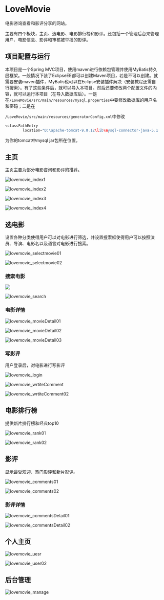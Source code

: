 # LoveMovie

电影咨询查看和影评分享的网站。

主要有四个板块，主页、选电影、电影排行榜和影评。还包括一个管理后台来管理用户、电影信息、影评和审核被举报的影评。

## 项目配置与运行

本项目是一个Spring MVC项目，使用maven进行依赖包管理并使用MyBatis持久层框架。一般情况下装了EclipseEE都可以创建Maven项目，若是不可以创建。就需要安装maven插件，MyBatis也可以在Eclipse安装插件解决（安装教程还需自行搜索）。有了这些条件后，就可以导入本项目。然后还要修改两个配置文件的内容，就可以运行本项目（在导入数据库后）。一是在`/LoveMovie/src/main/resources/mysql.properties`中要修改数据库的用户名和密码；二是在

`/LoveMovie/src/main/resources/generatorConfig.xml`中修改

```java
<classPathEntry
		location="D:\apache-tomcat-9.0.12\lib\mysql-connector-java-5.1.36-bin.jar" />
```

为你的tomcat中mysql jar包所在位置。

## 主页

主页主要为部分电影咨询和影评的推荐。

![lovemovie_index1](https://github.com/Sakuraxx/JavaWebProjects/blob/master/LoveMovie/img/lovemovie_index1.png)

![lovemovie_index2](https://github.com/Sakuraxx/JavaWebProjects/blob/master/LoveMovie/img/lovemovie_index2.png)

![lovemovie_index3](https://github.com/Sakuraxx/JavaWebProjects/blob/master/LoveMovie/img/lovemovie_index3.png)

![lovemovie_index4](https://github.com/Sakuraxx/JavaWebProjects/blob/master/LoveMovie/img/lovemovie_index4.png)

## 选电影

设置各种分类使得用户可以对电影进行筛选，并设置搜索框使得用户可以按照演员、导演、电影名以及语言对电影进行搜索。

![lovemovie_selectmovie01](https://github.com/Sakuraxx/JavaWebProjects/blob/master/LoveMovie/img/lovemovie_selectmovie01.png)

![lovemovie_selectmovie02](https://github.com/Sakuraxx/JavaWebProjects/blob/master/LoveMovie/img/lovemovie_selectmovie02.png)





### 搜索电影



![](https://github.com/Sakuraxx/JavaWebProjects/blob/master/LoveMovie/img/lovemovie_selectmovie03.png)

![lovemovie_search](https://github.com/Sakuraxx/JavaWebProjects/blob/master/LoveMovie/img/lovemovie_search.png)

### 电影详情

![lovemovie_movieDetail01](https://github.com/Sakuraxx/JavaWebProjects/blob/master/LoveMovie/img/lovemovie_movieDetail01.png)

![lovemovie_movieDetail02](https://github.com/Sakuraxx/JavaWebProjects/blob/master/LoveMovie/img/lovemovie_movieDetail02.png)

![lovemovie_movieDetail03](https://github.com/Sakuraxx/JavaWebProjects/blob/master/LoveMovie/img/lovemovie_movieDetail03.png)



### 写影评

用户登录后，对电影进行写影评

![lovemovie_login](https://github.com/Sakuraxx/JavaWebProjects/blob/master/LoveMovie/img/lovemovie_login.png)

![lovemovie_wrtiteComment](https://github.com/Sakuraxx/JavaWebProjects/blob/master/LoveMovie/img/lovemovie_wrtiteComment.png)

![lovemovie_wrtiteComment02](https://github.com/Sakuraxx/JavaWebProjects/blob/master/LoveMovie/img/lovemovie_wrtiteComment02.png)

## 电影排行榜

提供新片排行榜和经典top10

![lovemovie_rank01](https://github.com/Sakuraxx/JavaWebProjects/blob/master/LoveMovie/img/lovemovie_rank01.png)

![lovemovie_rank02](https://github.com/Sakuraxx/JavaWebProjects/blob/master/LoveMovie/img/lovemovie_rank02.png)

## 影评

显示最受欢迎、热门影评和新片影评。

![lovemovie_comments01](https://github.com/Sakuraxx/JavaWebProjects/blob/master/LoveMovie/img/lovemovie_comments01.png)

![lovemovie_comments02](https://github.com/Sakuraxx/JavaWebProjects/blob/master/LoveMovie/img/lovemovie_comments02.png)

### 影评详情

![lovemovie_commentsDetail01](https://github.com/Sakuraxx/JavaWebProjects/blob/master/LoveMovie/img/lovemovie_commentsDetail01.png)

![lovemovie_commentsDetail02](https://github.com/Sakuraxx/JavaWebProjects/blob/master/LoveMovie/img/lovemovie_commentsDetail02.png)

## 个人主页

![lovemovie_uesr](https://github.com/Sakuraxx/JavaWebProjects/blob/master/LoveMovie/img/lovemovie_uesr.png)

![lovemovie_user02](https://github.com/Sakuraxx/JavaWebProjects/blob/master/LoveMovie/img/lovemovie_user02.png)

## 后台管理

![lovemovie_manage](https://github.com/Sakuraxx/JavaWebProjects/blob/master/LoveMovie/img/lovemovie_manage.png)

